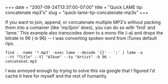 +++
date = "2007-09-24T13:37:00-07:00"
title = "Quick LAME tip: concatenate mp3's"
slug = "quick-lame-tip-concatenate-mp3s"
+++


If you want to join, append, or concatenate multiple MP3's without packing them into a container (like 'mp3join' does), you can do so with 'find' and 'lame.' This example also transcodes down to a mono file (-a) and drops the bitrate to 96 (-b 96) -- I was converting spoken word from iTunes default rips.

<code>find . -name '*.mp3' -exec lame --decode '{}' - ';' | lame -a --tt "Title" --tl "Album" --ta "Artist" -b 96 - concatenat.mp3</code>

I was annoyed enough by trying to solve this via google that I figured I'd cache it here for myself and the rest of humanity.
